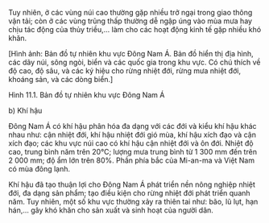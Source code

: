 Tuy nhiên, ở các vùng núi cao thường gặp nhiều trở ngại trong giao thông vận tải; còn ở các vùng trũng thấp thường dễ ngập úng vào mùa mưa hay chịu tác động của thủy triều,... làm cho các hoạt động kinh tế gặp nhiều khó khăn.

[Hình ảnh: Bản đồ tự nhiên khu vực Đông Nam Á. Bản đồ hiển thị địa hình, các dãy núi, sông ngòi, biển và các quốc gia trong khu vực. Có chú thích về độ cao, độ sâu, và các ký hiệu cho rừng nhiệt đới, rừng mưa nhiệt đới, khoáng sản, và các dòng biển.]

Hình 11.1. Bản đồ tự nhiên khu vực Đông Nam Á

b) Khí hậu

Đông Nam Á có khí hậu phân hóa đa dạng với các đới và kiểu khí hậu khác nhau như: cận nhiệt đới, khí hậu nhiệt đới gió mùa, khí hậu xích đạo và cận xích đạo; các khu vực núi cao có khí hậu cận nhiệt đới và ôn đới. Nhiệt độ cao, trung bình năm trên 20°C; lượng mưa trung bình từ 1 300 mm đến trên 2 000 mm; độ ẩm lớn trên 80%. Phần phía bắc của Mi-an-ma và Việt Nam có mùa đông lạnh.

Khí hậu đã tạo thuận lợi cho Đông Nam Á phát triển nền nông nghiệp nhiệt đới, đa dạng sản phẩm; tạo điều kiện cho rừng nhiệt đới phát triển quanh năm. Tuy nhiên, một số khu vực thường xảy ra thiên tai như: bão, lũ lụt, hạn hán,... gây khó khăn cho sản xuất và sinh hoạt của người dân.